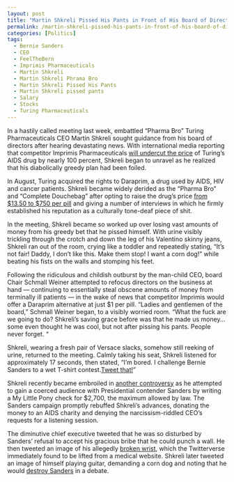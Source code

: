 ```yaml
---
layout: post
title: "Martin Shkreli Pissed His Pants in Front of His Board of Directors, Literally"
permalink: /martin-shkreli-pissed-his-pants-in-front-of-his-board-of-directors-literally/
categories: [Politics]
tags:
  - Bernie Sanders
  - CEO
  - FeelTheBern
  - Imprimis Pharmaceuticals
  - Martin Shkreli
  - Martin Shkreli Phrama Bro
  - Martin Shkreli Pissed His Pants
  - Martin Shkreli pissed pants
  - Salary
  - Stocks
  - Turing Pharmaceuticals
---
```

In a hastily called meeting last week, embattled “Pharma Bro” Turing Pharmaceuticals CEO Martin Shkreli sought guidance from his board of directors after hearing devastating news. With international media reporting that competitor Imprimis Pharmaceuticals <a style="font-style: inherit; font-weight: inherit;" href="http://fortune.com/tag/turing-pharmaceuticals/">will undercut the price</a> of Turing’s AIDS drug by nearly 100 percent, Shkreli began to unravel as he realized that his diabolically greedy plan had been foiled.

In August, Turing acquired the rights to Daraprim, a drug used by AIDS, HIV and cancer patients. Shkreli became widely derided as the “Pharma Bro” and “Complete Douchebag” after opting to raise the drug’s price <a style="font-style: inherit; font-weight: inherit;" href="http://www.bbc.com/news/world-us-canada-34323006">from $13.50 to $750 per pill</a> and giving a number of interviews in which he firmly established his reputation as a culturally tone-deaf piece of shit.

In the meeting, Shkreli became so worked up over losing vast amounts of money from his greedy bet that he pissed himself. With urine visibly trickling through the crotch and down the leg of his Valentino skinny jeans, Shkreli ran out of the room, crying like a toddler and repeatedly stating, “It’s not fair! Daddy, I don’t like this. Make them stop! I want a corn dog!” while beating his fists on the walls and stomping his feet.

Following the ridiculous and childish outburst by the man-child CEO, board Chair Schmall Weiner attempted to refocus directors on the business at hand — continuing to essentially steal obscene amounts of money from terminally ill patients — in the wake of news that competitor Imprimis would offer a Daraprim alternative at just $1 per pill. “Ladies and gentlemen of the board,” Schmall Weiner began, to a visibly worried room. “What the fuck are we going to do? Shkreli’s saving grace before was that he made us money… some even thought he was cool, but not after pissing his pants. People never forget. “

Shkreli, wearing a fresh pair of Versace slacks, somehow still reeking of urine, returned to the meeting. Calmly taking his seat, Shkreli listened for approximately 17 seconds, then stated, “I’m bored. I challenge Bernie Sanders to a wet T-shirt contest.<a style="font-style: inherit; font-weight: inherit;" href="https://twitter.com/martinshkreli">Tweet that!</a>”

Shkreli recently became embroiled in <a style="font-style: inherit; font-weight: inherit;" href="http://www.advocate.com/politics/2015/10/16/bernie-sanders-gives-martin-shkrelis-donation-hiv-clinic">another controversy</a> as he attempted to gain a coerced audience with Presidential contender Sanders by writing a My Little Pony check for $2,700, the maximum allowed by law. The Sanders campaign promptly rebuffed Shkreli’s advances, donating the money to an AIDS charity and denying the narcissism-riddled CEO’s requests for a listening session.

The diminutive chief executive tweeted that he was so disturbed by Sanders’ refusal to accept his gracious bribe that he could punch a wall. He then tweeted an image of his allegedly <a style="font-style: inherit; font-weight: inherit;" href="http://www.addictinginfo.org/2015/10/19/pharma-bro-martin-shkreli-tweets-fake-wrist-injury-gets-owned-by-internet-screenshots/">broken wrist</a>, which the Twitterverse immediately found to be lifted from a medical website. Shkreli later tweeted an image of himself playing guitar, demanding a corn dog and noting that he would <a style="font-style: inherit; font-weight: inherit;" href="http://www.salon.com/2015/10/23/pharmaceutical_ceo_martin_shkrelis_very_public_temper_tantrum_continues_i_would_destroy_bernie_sanders_in_a_debate/">destroy Sanders</a> in a debate.
